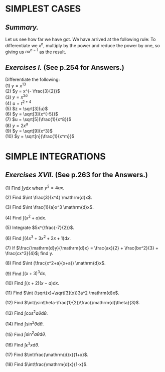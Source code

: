 SIMPLEST CASES
================ 
## *Summary.* 

  Let us see how far we have got. We have arrived at the following rule: To differentiate we $x^n$, multiply by the power and reduce the power by one, so giving us $nx^{n-1}$ as the result.

## *Exercises I.* (See p.254 for Answers.)

Differentiate the following:  
(1) $y = x^{13}$       
(2) $y = x^{- \frac{3}{2}}$  
(3) $y = x^{2a}$  
(4) $u = t^{2*4}$  
(5) $z = \sqrt[3]{u}$  
(6) $y = \sqrt[3]{x^{-5}}$  
(7) $u = \sqrt[5]{\frac{1}{x^8}}$  
(8) $y = 2x^a$  
(9) $y = \sqrt[9]{x^3}$  
(10) $y = \sqrt[n]{\frac{1}{x^m}}$  

SIMPLE INTEGRATIONS
========================
## *Exercises XVII.* (See p.263 for the Answers.)

(1) Find $\int y \mathrm{d}x$ when $y^2 = 4ax$. 

(2) Find $\int \frac{3}{x^4} \mathrm{d}x$.  

(3) Find $\int \frac{1}{a}x^3 \mathrm{d}x$.  

(4) Find $\int (x^2+a) \mathrm{d}x$.  

(5) Integrate $5x^{\frac{-7}{2}}$.  

(6) Find $\int (4x^3+3x^2+2x+1) \mathrm{d}x$.  

(7) If $\frac{\mathrm{d}y}{\mathrm{d}x} = \frac{ax}{2} + \frac{bx^2}{3} + \frac{cx^3}{4}$; find y.  

(8) Find $\int (\frac{x^2+a}{x+a}) \mathrm{d}x$.  

(9) Find $\int (x+3)^3 \mathrm{d}x$.  

(10) Find $\int (x+2)(x-a) \mathrm{d}x$.  

(11) Find $\int (\sqrt{x}+\sqrt[3]{x})3a^2 \mathrm{d}x$.  

(12) Find $\int(\sin\theta-\frac{1}{2})\frac{\mathrm{d}\theta}{3}$.  

(13) Find $\int\cos^2a\theta\mathrm{d}\theta$.   

(14) Find $\int\sin^2\theta\mathrm{d}\theta$.   

(15) Find $\int\sin^2a\theta\mathrm{d}\theta$.  

(16) Find $\int\epsilon^3x\mathrm{d}\theta$.  

(17) Find $\int\frac{\mathrm{d}x}{1+x}$.  

(18) Find $\int\frac{\mathrm{d}x}{1-x}$.
